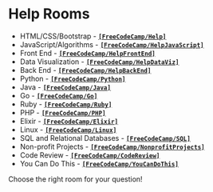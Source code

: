 # Help Rooms

- HTML/CSS/Bootstrap - [**`[FreeCodeCamp/Help]`**](https://gitter.im/FreeCodeCamp/Help)
- JavaScript/Algorithms - [**`[FreeCodeCamp/HelpJavaScript]`**](https://gitter.im/FreeCodeCamp/HelpJavaScript)
- Front End -  [**`[FreeCodeCamp/HelpFrontEnd]`**](https://gitter.im/FreeCodeCamp/HelpFrontEnd)
- Data Visualization - [**`[FreeCodeCamp/HelpDataViz]`**](https://gitter.im/FreeCodeCamp/HelpDataViz)
- Back End - [**`[FreeCodeCamp/HelpBackEnd]`**](https://gitter.im/FreeCodeCamp/HelpBackEnd)
- Python - [**`[FreeCodeCamp/Python]`**](https://gitter.im/FreeCodeCamp/python)
- Java - [**`[FreeCodeCamp/Java]`**](https://gitter.im/FreeCodeCamp/java)
- Go - [**`[FreeCodeCamp/Go]`**](https://gitter.im/FreeCodeCamp/go)
- Ruby - [**`[FreeCodeCamp/Ruby]`**](https://gitter.im/FreeCodeCamp/ruby)
- PHP - [**`[FreeCodeCamp/PHP]`**](https://gitter.im/FreeCodeCamp/php)
- Elixir - [**`[FreeCodeCamp/Elixir]`**](https://gitter.im/FreeCodeCamp/elixir)
- Linux - [**`[FreeCodeCamp/Linux]`**](https://gitter.im/FreeCodeCamp/linux)
- SQL and Relational Databases - [**`[FreeCodeCamp/SQL]`**](https://gitter.im/FreeCodeCamp/SQL)
- Non-profit Projects - [**`[FreeCodeCamp/NonprofitProjects]`**](https://gitter.im/FreeCodeCamp/NonprofitProjects)
- Code Review - [**`[FreeCodeCamp/CodeReview]`**](https://gitter.im/FreeCodeCamp/CodeReview)
- You Can Do This -  [**`[FreeCodeCamp/YouCanDoThis]`**](https://gitter.im/FreeCodeCamp/YouCanDoThis)

Choose the right room for your question!
